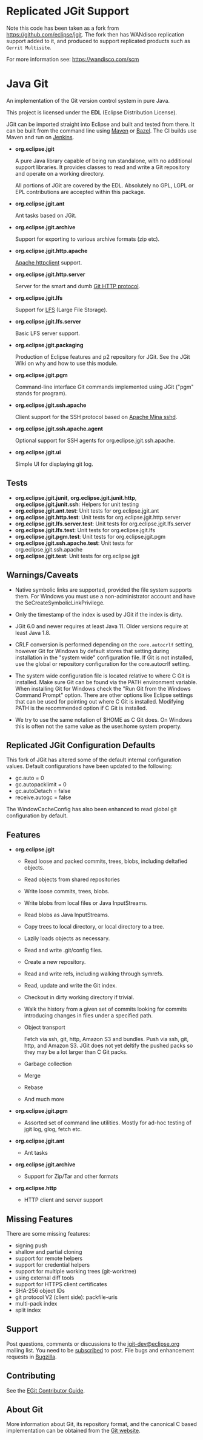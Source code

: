 # Replicated JGit Support
Note this code has been taken as a fork from
https://github.com/eclipse/jgit.  The fork then has WANdisco replication
support added to it, and produced to support replicated products such as `Gerrit Multisite`.

For more information see: https://wandisco.com/scm

Java Git
========
An implementation of the Git version control system in pure Java.

This project is licensed under the __EDL__ (Eclipse Distribution
License).

JGit can be imported straight into Eclipse and built and tested from
there. It can be built from the command line using
[Maven](https://maven.apache.org/) or [Bazel](https://bazel.build/).
The CI builds use Maven and run on [Jenkins](https://ci.eclipse.org/jgit/).

- __org.eclipse.jgit__

    A pure Java library capable of being run standalone, with no
    additional support libraries. It provides classes to read and
    write a Git repository and operate on a working directory.

    All portions of JGit are covered by the EDL. Absolutely no GPL,
    LGPL or EPL contributions are accepted within this package.

- __org.eclipse.jgit.ant__

    Ant tasks based on JGit.

- __org.eclipse.jgit.archive__

    Support for exporting to various archive formats (zip etc).

- __org.eclipse.jgit.http.apache__

    [Apache httpclient](https://hc.apache.org/httpcomponents-client-ga/) support.

- __org.eclipse.jgit.http.server__

    Server for the smart and dumb
    [Git HTTP protocol](https://github.com/git/git/blob/master/Documentation/technical/http-protocol.txt).

- __org.eclipse.jgit.lfs__

    Support for [LFS](https://git-lfs.github.com/) (Large File Storage).

- __org.eclipse.jgit.lfs.server__

    Basic LFS server support.

- __org.eclipse.jgit.packaging__

    Production of Eclipse features and p2 repository for JGit. See the JGit
    Wiki on why and how to use this module.

- __org.eclipse.jgit.pgm__

    Command-line interface Git commands implemented using JGit
    ("pgm" stands for program).

- __org.eclipse.jgit.ssh.apache__

    Client support for the SSH protocol based on
    [Apache Mina sshd](https://mina.apache.org/sshd-project/).

- __org.eclipse.jgit.ssh.apache.agent__

    Optional support for SSH agents for org.eclipse.jgit.ssh.apache.

- __org.eclipse.jgit.ui__

    Simple UI for displaying git log.

## Tests

- __org.eclipse.jgit.junit__, __org.eclipse.jgit.junit.http__,
__org.eclipse.jgit.junit.ssh__: Helpers for unit testing
- __org.eclipse.jgit.ant.test__: Unit tests for org.eclipse.jgit.ant
- __org.eclipse.jgit.http.test__: Unit tests for org.eclipse.jgit.http.server
- __org.eclipse.jgit.lfs.server.test__: Unit tests for org.eclipse.jgit.lfs.server
- __org.eclipse.jgit.lfs.test__: Unit tests for org.eclipse.jgit.lfs
- __org.eclipse.jgit.pgm.test__: Unit tests for org.eclipse.jgit.pgm
- __org.eclipse.jgit.ssh.apache.test__: Unit tests for org.eclipse.jgit.ssh.apache
- __org.eclipse.jgit.test__: Unit tests for org.eclipse.jgit

## Warnings/Caveats

- Native symbolic links are supported, provided the file system supports
  them. For Windows you must use a non-administrator account and have the SeCreateSymbolicLinkPrivilege.

- Only the timestamp of the index is used by JGit if the index is
  dirty.

- JGit 6.0 and newer requires at least Java 11. Older versions require at least Java 1.8.

- CRLF conversion is performed depending on the `core.autocrlf` setting,
  however Git for Windows by default stores that setting during
  installation in the "system wide" configuration file. If Git is not
  installed, use the global or repository configuration for the
  core.autocrlf setting.

- The system wide configuration file is located relative to where C
  Git is installed. Make sure Git can be found via the PATH
  environment variable. When installing Git for Windows check the "Run
  Git from the Windows Command Prompt" option. There are other options
  like Eclipse settings that can be used for pointing out where C Git
  is installed. Modifying PATH is the recommended option if C Git is
  installed.

- We try to use the same notation of $HOME as C Git does. On Windows
  this is often not the same value as the user.home system property.

Replicated JGit Configuration Defaults
----------------
This fork of JGit has altered some of the default internal configuration values.
Default configurations have been updated to the following:
* gc.auto = 0
* gc.autopacklimit = 0
* gc.autoDetach = false
* receive.autogc = false

The WindowCacheConfig has also been enhanced to read global git configuration by default.

## Features

- __org.eclipse.jgit__
  - Read loose and packed commits, trees, blobs, including
    deltafied objects.
  - Read objects from shared repositories
  - Write loose commits, trees, blobs.
  - Write blobs from local files or Java InputStreams.
  - Read blobs as Java InputStreams.
  - Copy trees to local directory, or local directory to a tree.
  - Lazily loads objects as necessary.
  - Read and write .git/config files.
  - Create a new repository.
  - Read and write refs, including walking through symrefs.
  - Read, update and write the Git index.
  - Checkout in dirty working directory if trivial.
  - Walk the history from a given set of commits looking for commits
      introducing changes in files under a specified path.
  - Object transport

      Fetch via ssh, git, http, Amazon S3 and bundles.
      Push via ssh, git, http, and Amazon S3. JGit does not yet deltify
      the pushed packs so they may be a lot larger than C Git packs.

  - Garbage collection
  - Merge
  - Rebase
  - And much more

- __org.eclipse.jgit.pgm__
  - Assorted set of command line utilities. Mostly for ad-hoc testing of jgit
      log, glog, fetch etc.
- __org.eclipse.jgit.ant__
  - Ant tasks
- __org.eclipse.jgit.archive__
  - Support for Zip/Tar and other formats
- __org.eclipse.http__
  - HTTP client and server support

## Missing Features

There are some missing features:

- signing push
- shallow and partial cloning
- support for remote helpers
- support for credential helpers
- support for multiple working trees (git-worktree)
- using external diff tools
- support for HTTPS client certificates
- SHA-256 object IDs
- git protocol V2 (client side): packfile-uris
- multi-pack index
- split index

## Support

Post questions, comments or discussions to the jgit-dev@eclipse.org mailing list.
You need to be [subscribed](https://dev.eclipse.org/mailman/listinfo/jgit-dev)
to post. File bugs and enhancement requests in
[Bugzilla](https://wiki.eclipse.org/EGit/Contributor_Guide#Filing_Bugs).

## Contributing

See the [EGit Contributor Guide](http://wiki.eclipse.org/EGit/Contributor_Guide).

## About Git

More information about Git, its repository format, and the canonical
C based implementation can be obtained from the
[Git website](http://git-scm.com/).
